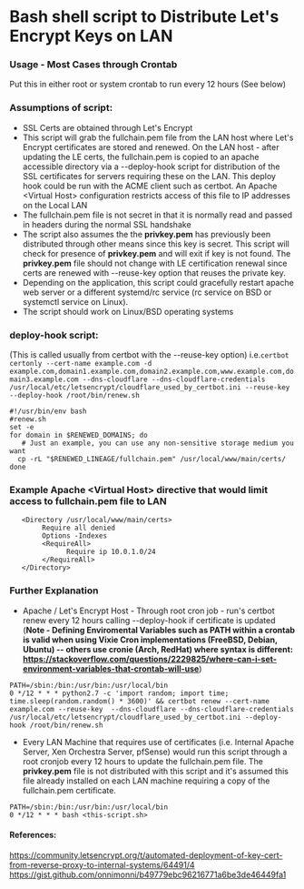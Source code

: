 
# Bash shell script to Distribute Let's Encrypt Keys on LAN

### Usage - Most Cases through Crontab
Put this in either root or system crontab to run every 12 hours (See below)

### Assumptions of script:
  - SSL Certs are obtained through Let's Encrypt
  - This script will grab the fullchain.pem file from the LAN host where Let's Encrypt certificates are stored and renewed.  On the LAN host - after updating the LE certs,
the fullchain.pem is copied to an apache accessible directory via a --deploy-hook script for distribution of the SSL certificates for servers requiring these on the LAN.  This deploy hook could be run with the ACME client such as certbot. An Apache \<Virtual Host\> configuration 
restricts access of this file to IP addresses on the Local LAN
  - The fullchain.pem file is not secret in that it is normally read and passed in headers during the normal SSL handshake
  - The script also assumes the the **privkey.pem** has previously been distributed through other means since this key is secret.  This script will check for presence of **privkey.pem** and will exit if key is not found. The **privkey.pem** file should not change with LE certification renewal since certs are renewed with --reuse-key option that reuses the private key.
  - Depending on the application, this script could gracefully restart apache web server or a different systemd/rc service  (rc service on BSD or systemctl service on Linux).  
  - The script should work on Linux/BSD operating systems

### deploy-hook script: 
(This is called usually from certbot with the --reuse-key option) i.e.`certbot certonly --cert-name example.com -d example.com,domain1.example.com,domain2.example.com,www.example.com,domain3.example.com --dns-cloudflare --dns-cloudflare-credentials /usr/local/etc/letsencrypt/cloudflare_used_by_certbot.ini --reuse-key --deploy-hook /root/bin/renew.sh`

```
#!/usr/bin/env bash
#renew.sh
set -e
for domain in $RENEWED_DOMAINS; do
   # Just an example, you can use any non-sensitive storage medium you want
  cp -rL "$RENEWED_LINEAGE/fullchain.pem" /usr/local/www/main/certs/
done
```
### Example Apache \<Virtual Host\> directive that would limit access to fullchain.pem file to LAN 
```
   <Directory /usr/local/www/main/certs>
        Require all denied
        Options -Indexes
        <RequireAll>
              Require ip 10.0.1.0/24
        </RequireAll>
   </Directory>
```

### Further Explanation
 - Apache / Let's Encrypt Host - Through root cron job - run's certbot renew every 12 hours calling --deploy-hook if certificate is updated (**Note - Defining Enviromental Variables such as PATH within a crontab is valid when using Vixie Cron implementations (FreeBSD, Debian, Ubuntu) -- others use cronie (Arch, RedHat) where syntax is different: https://stackoverflow.com/questions/2229825/where-can-i-set-environment-variables-that-crontab-will-use**)
 ```
 PATH=/sbin:/bin:/usr/bin:/usr/local/bin
 0 */12 * * * python2.7 -c 'import random; import time; time.sleep(random.random() * 3600)' && certbot renew --cert-name example.com --reuse-key  --dns-cloudflare --dns-cloudflare-credentials /usr/local/etc/letsencrypt/cloudflare_used_by_certbot.ini --deploy-hook /root/bin/renew.sh
 ```
 
 - Every LAN Machine that requires use of certificates (i.e. Internal Apache Server, Xen Orchestra Server, pfSense) would run this script through a root cronjob every 12 hours to update the fullchain.pem file.  The **privkey.pem** file is not distributed with this script and it's assumed this file already installed on each LAN machine requiring a copy of the fullchain.pem certificate.
```
PATH=/sbin:/bin:/usr/bin:/usr/local/bin
0 */12 * * * bash <this-script.sh>
```

#### References:
 https://community.letsencrypt.org/t/automated-deployment-of-key-cert-from-reverse-proxy-to-internal-systems/64491/4
 https://gist.github.com/onnimonni/b49779ebc96216771a6be3de46449fa1
